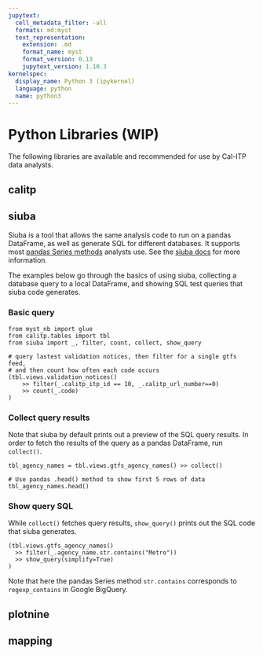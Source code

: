 ```yaml
---
jupytext:
  cell_metadata_filter: -all
  formats: md:myst
  text_representation:
    extension: .md
    format_name: myst
    format_version: 0.13
    jupytext_version: 1.10.3
kernelspec:
  display_name: Python 3 (ipykernel)
  language: python
  name: python3
---
```


# Python Libraries (WIP)
The following libraries are available and recommended for use by Cal-ITP data analysts.
## calitp
## siuba
Siuba is a tool that allows the same analysis code to run on a pandas DataFrame,
as well as generate SQL for different databases.
It supports most [pandas Series methods](https://pandas.pydata.org/pandas-docs/stable/reference/series.html) analysts use.
See the [siuba docs](https://siuba.readthedocs.io) for more information.

The examples below go through the basics of using siuba, collecting a database query to a local DataFrame,
and showing SQL test queries that siuba code generates.

### Basic query
```{code-cell}
from myst_nb import glue
from calitp.tables import tbl
from siuba import _, filter, count, collect, show_query

# query lastest validation notices, then filter for a single gtfs feed,
# and then count how often each code occurs
(tbl.views.validation_notices()
    >> filter(_.calitp_itp_id == 10, _.calitp_url_number==0)
    >> count(_.code)
)
```



### Collect query results
Note that siuba by default prints out a preview of the SQL query results.
In order to fetch the results of the query as a pandas DataFrame, run `collect()`.

```{code-cell}
tbl_agency_names = tbl.views.gtfs_agency_names() >> collect()

# Use pandas .head() method to show first 5 rows of data
tbl_agency_names.head()

```



### Show query SQL

While `collect()` fetches query results, `show_query()` prints out the SQL code that siuba generates.

```{code-cell}
(tbl.views.gtfs_agency_names()
  >> filter(_.agency_name.str.contains("Metro"))
  >> show_query(simplify=True)
)

```
Note that here the pandas Series method `str.contains` corresponds to `regexp_contains` in Google BigQuery.
## plotnine
## mapping
